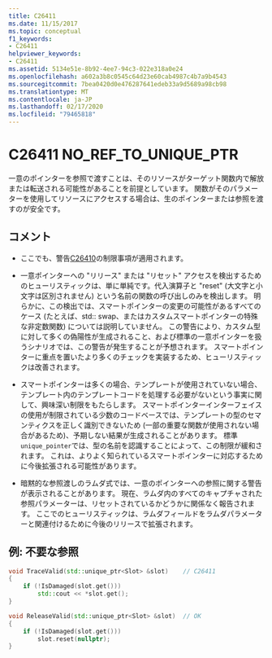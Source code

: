 ```yaml
---
title: C26411
ms.date: 11/15/2017
ms.topic: conceptual
f1_keywords:
- C26411
helpviewer_keywords:
- C26411
ms.assetid: 5134e51e-8b92-4ee7-94c3-022e318a0e24
ms.openlocfilehash: a602a3b8c0545c64d23e60cab4987c4b7a9b4543
ms.sourcegitcommit: 7bea0420d0e476287641edeb33a9d5689a98cb98
ms.translationtype: MT
ms.contentlocale: ja-JP
ms.lasthandoff: 02/17/2020
ms.locfileid: "79465818"
---
```

# <a name="c26411--no_ref_to_unique_ptr"></a>C26411  NO_REF_TO_UNIQUE_PTR

一意のポインターを参照で渡すことは、そのリソースがターゲット関数内で解放または転送される可能性があることを前提としています。 関数がそのパラメーターを使用してリソースにアクセスする場合は、生のポインターまたは参照を渡すのが安全です。

## <a name="remarks"></a>コメント

- ここでも、警告[C26410](C26410.md)の制限事項が適用されます。

- 一意ポインターへの "リリース" または "リセット" アクセスを検出するためのヒューリスティックは、単に単純です。代入演算子と "reset" (大文字と小文字は区別されません) という名前の関数の呼び出しのみを検出します。 明らかに、この検出では、スマートポインターの変更の可能性があるすべてのケース (たとえば、std:: swap、またはカスタムスマートポインターの特殊な非定数関数) については説明していません。 この警告により、カスタム型に対して多くの偽陽性が生成されること、および標準の一意ポインターを扱うシナリオでは、この警告が発生することが予想されます。 スマートポインターに重点を置いたより多くのチェックを実装するため、ヒューリスティックは改善されます。

- スマートポインターは多くの場合、テンプレートが使用されていない場合、テンプレート内のテンプレートコードを処理する必要がないという事実に関して、興味深い制限をもたらします。 スマートポインターインターフェイスの使用が制限されている少数のコードベースでは、テンプレートの型のセマンティクスを正しく識別できないため (一部の重要な関数が使用されない場合があるため)、予期しない結果が生成されることがあります。 標準 `unique_pointer`では、型の名前を認識することによって、この制限が緩和されます。 これは、よりよく知られているスマートポインターに対応するために今後拡張される可能性があります。

- 暗黙的な参照渡しのラムダ式では、一意のポインターへの参照に関する警告が表示されることがあります。 現在、ラムダ内のすべてのキャプチャされた参照パラメーターは、リセットされているかどうかに関係なく報告されます。 ここでのヒューリスティックは、ラムダフィールドをラムダパラメーターと関連付けるために今後のリリースで拡張されます。

## <a name="example-unnecessary-reference"></a>例: 不要な参照

```cpp
void TraceValid(std::unique_ptr<Slot> &slot)    // C26411
{
    if (!IsDamaged(slot.get()))
        std::cout << *slot.get();
}

void ReleaseValid(std::unique_ptr<Slot> &slot)  // OK
{
    if (!IsDamaged(slot.get()))
        slot.reset(nullptr);
}
```
